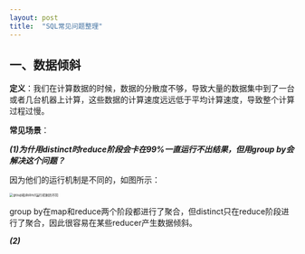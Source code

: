 ```yaml
---
layout: post
title:  "SQL常见问题整理"
---
```


## 一、数据倾斜

**定义**：我们在计算数据的时候，数据的分散度不够，导致大量的数据集中到了一台或者几台机器上计算，这些数据的计算速度远远低于平均计算速度，导致整个计算过程过慢。

**常见场景**：

***(1)为什用distinct时reduce阶段会卡在99%一直运行不出结果，但用group by会解决这个问题？***

因为他们的运行机制是不同的，如图所示：

<img src="/assets/groupby和distinct.png" alt="group和distinct运行机制的不同" style="zoom:40%;" />


group  by在map和reduce两个阶段都进行了聚合，但distinct只在reduce阶段进行了聚合，因此很容易在某些reducer产生数据倾斜。

***(2)***

